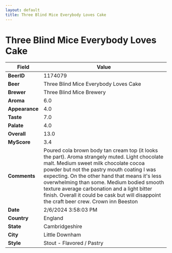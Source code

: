 ```yaml
---
layout: default
title: Three Blind Mice Everybody Loves Cake
---
```


# Three Blind Mice Everybody Loves Cake

| Field         | Value     |
|---------------|-----------|
| **BeerID** | 1174079 |
| **Beer** | Three Blind Mice Everybody Loves Cake |
| **Brewer** | Three Blind Mice Brewery |
| **Aroma** | 6.0 |
| **Appearance** | 4.0 |
| **Taste** | 7.0 |
| **Palate** | 4.0 |
| **Overall** | 13.0 |
| **MyScore** | 3.4 |
| **Comments** | Poured cola brown body tan cream top (it looks the part). Aroma strangely muted. Light chocolate malt. Medium sweet milk chocolate cocoa powder but not the pastry mouth coating I was expecting. On the other hand that means it's less overwhelming than some. Medium bodied smooth texture average carbonation and a light bitter finish. Overall it could be cask but will disappoint the craft beer crew. Crown inn Beeston  |
| **Date** | 2/6/2024 3:58:03 PM |
| **Country** | England |
| **State** | Cambridgeshire |
| **City** | Little Downham |
| **Style** | Stout - Flavored / Pastry |
